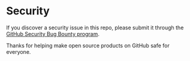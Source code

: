 # Security

[bug-bounty]: https://hackerone.com/github?type=team

If you discover a security issue in this repo, please submit it through the
[GitHub Security Bug Bounty program][bug-bounty].

Thanks for helping make open source products on GitHub safe for everyone.